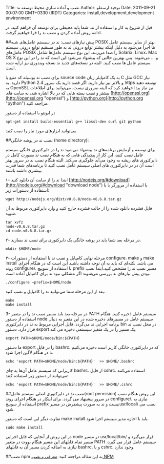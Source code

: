 Title: نصب و آماده سازی محیط توسعه ند
Author: توحید ارسطو
Date: 2011-09-21 00:07:00 GMT+0330 (IRDT)
Categories: install,development,development environment

قبل از شروع به کار و استفاده از ند، شما باید محیطی برای توسعه آن فراهم کنید. در ادامه روش آماده کردن و نصب ند را فرا خواهیم گرفت.

##پیش نیازهای نصب:
ند در سیستم‌ عامل‌های شبه POSIX بهتر از سایر سیستم عامل ها اجرا می‌شود به دلیل اینکه بیشتر توابع درونی ند به طور مسقیم توابع درونی سیستم عامل‌های POSIX را صدا می‌زنند.
این نوع سیستم عامل‌ها شامل Solarix، Linux، Mac OS X و … می‌شوند. پس بهترین حالتی که پیشنهاد می‌شود این است که ند را در این نوع سیستم عامل ها نصب کنید. البته در نسخه‌های جدید ند نسخه ویندوزی نیز ارایه شده است.

برای نصب ند بوسیله کد منبع یا source code به یک کامپایلر زبان C مثل GCC نیاز دارید. به Python 2.4  و بالاتر نیز نیاز دارید. اگر قصد دارید یک سرور https توسعه دهید به OpenSSL نیز نیاز پیدا خواهید کرد که البته ضروری نیست.
می‌توانید برای اطلاعات بیشتر و نصب بسته هایی که در بالا اشاره شد، به سایت های [http://openssl.org](http://openssl.org "openssl") و [http://python.org](http://python.org "python") مراجعه کنید.

در ابونتو با استفاده از دستور

    apt-get install build-essential g++ libssl-dev curl git python

می‌توانید ابزارهای مورد نیاز را نصب کنید.


##نصب ند در پوشه خانگی (home directory):

برای توسعه و آزمایش برنامه‌های ند پیشنهاد می‌شود ند را در دایرکتوری خانگی سیستم عامل نصب کنید، این کار از پیچیدگی هایی که به هنگام نصب ند بصورت کامل در دایرکتوری های ریشه به وجود می‌آید جلوگیری می‌کند. البته هنگام نصب ند در سرور بهتر است آن در در دایرکتوری های اصلی سیستم عامل نصب کنید تا برنامه‌های شما قدرت بیشتری داشته باشند.

۱- ابتدا ند را از سایت آن دانلود کنید [http://nodejs.org/#download](http://nodejs.org/#download "download node") با استفاده از مرورگر یا با استفاده از دستورات زیر:

    wget http://nodejs.org/dist/v0.6.8/node-v0.6.8.tar.gz

فایل فشرده دانلود شده را از حالت فشرده خارج کنید و وارد دایرکتوری مربوط به آن شوید.

    tar xvfz
    node-v0.6.8.tar.gz
    cd node.v0.6.8.tar.gz

۲- در مرحله بعد شما باید در پوشه خانگی یک دایرکتوری برای نصب ند بسازید.

    mkdir $HOME/node

۳- مرحله نهایی کامپایل و نصب ند با استفاده از دستورات configure، make و make install می باشد. نکته‌ای که باید به آن توجه داشته باشید این است که در هنگام اجرای روند configure/. با استفاده از سوییچ prefix مسیر نصب ند را مشخص کنید.ابتدا نصب بودن پیش نیازهای ند بررسی می‌شوند اگر مشکلی نبود ند برای کامپایل آماده است.

    ./configure –prefix=$HOME/node

بعد از این مرحله شما می‌توانید ند را کامپایل و نصب کنید.

    make
    make install

3- در مرحله بعد باید مسیر نصب ند را در متغیر PATH سیستم عامل ذخیره کنید. هنگام استفاده از دستور node سیستم عامل در مسیرهای دخیره شده در این متغیر به دنبال برنامه اجرایی ند می‌گردد. فایل اجرایی مربوط به ند در دایرکتوری bin در محل نصب ند قرار دارد.
دستور export یک مسیر را در یک متغیر سیستمی دخیره می کند.

    export PATH=$HOME/node/bin:${PATH}

ما دستور export را در فایل bashrc. که در دایرکتوری خانگی کاربر است دخیره می‌کنیم تا در هنگام لاگین اجرا شود.

    echo 'export PATH=$HOME/node/bin:${PATH}'  >> $HOME/.bashrc

کاربرانی که سیستم عامل آن‌ها به جای bashrc. از فایل cshrc. استفاده می‌کنند می‌توانند از دستور زیر استفاده کنند:

    echo 'export PATH=$HOME/node/bin:${PATH}'  >> $HOME/.cshrc


##نصب ند در دایرکتوری اصلی سیستم عامل(root permision)
این روش هنگام نصب در سرور پیشنهاد می گردد. برای اینکار در هنگام اجرای روند configure/. نیازی به استفاده از سوییچ prefix نیست و ند به صورت پیشفرض در مسیرusr/local/ نصب می شود.

تفاوت دیگر این است که دستور make inatall باید با اجازه مدیر سیستم اجرا شود.

    sudo make install

در این روش از آنجایی که فایل اجرایی node در مسیر usr/local/bin/ قرار می‌گیرد و مسیر تمام فایلهای این مسیر هنگام بووت در متغیر PATH سیستم عامل قرار می گیرد، نیازی به اضافه کردن مسیر آن به فایلهای bashrc. و یا cshrc. وجود ندارد.

##نصب npm
به این مقاله مراجعه کنید: [معرفی و نصب NPM](http://nodejs.ir/blog/introduction-to-npm "معرفی و نصب NPM")
